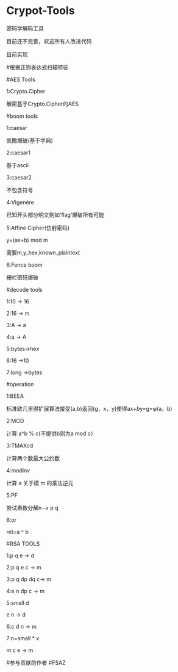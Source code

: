 # Crypot-Tools

密码学解码工具

目前还不完善，欢迎所有人改进代码

目前实现

#根据正则表达式扫描特征

#AES Tools

1:Crypto.Cipher

解密基于Crypto.Cipher的AES

#boom tools

1:caesar

凯撒爆破(基于字典)

2:caesar1

基于ascii

3:caesar2

不包含符号

4:Vigenère

已知开头部分明文例如‘flag’爆破所有可能

5:Affine Cipher(仿射密码)

y=(ax+b) mod m 

需要m,y_hex,known_plaintext

6:Fence boom

栅栏密码爆破

#decode tools

1:10   -> 16

2:16   -> m

3:A    -> a

4:a    -> A

5:bytes->hex

6:16   ->10

7:long ->bytes

#operation

1:BEEA

标准欧几里得扩展算法接受(a,b)返回(g，x，y)使得a*x+b*y=g=φ(a，b)

2:MOD

计算 a^b % c(不提供b则为a mod c）

3:TMAXcd

计算两个数最大公约数

4:modinv

计算 a 关于模 m 的乘法逆元

5:PF

尝试素数分解n--> p q

6:or

ret=a ^ b

#RSA TOOLS

1:p q e -> d

2:p q e c -> m

3:p q dp dq c-> m

4:e n dp c -> m

5:small d

  e n -> d
  
6:c d n -> m

7:n=small * x

m c e -> m

#参与贡献的作者
#FSAZ
